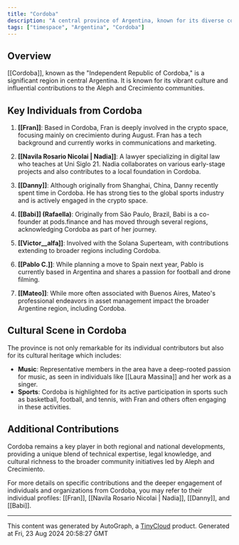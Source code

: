 ```yaml
---
title: "Cordoba"
description: "A central province of Argentina, known for its diverse community and cultural contributions. Cordoba is represented by several members of the Aleph and Crecimiento community."
tags: ["timespace", "Argentina", "Cordoba"]
---
```


## Overview
[[Cordoba]], known as the "Independent Republic of Cordoba," is a significant region in central Argentina. It is known for its vibrant culture and influential contributions to the Aleph and Crecimiento communities.

## Key Individuals from Cordoba
1. **[[Fran]]**: Based in Cordoba, Fran is deeply involved in the crypto space, focusing mainly on crecimiento during August. Fran has a tech background and currently works in communications and marketing.
   
2. **[[Navila Rosario Nicolai | Nadia]]**: A lawyer specializing in digital law who teaches at Uni Siglo 21. Nadia collaborates on various early-stage projects and also contributes to a local foundation in Cordoba.

3. **[[Danny]]**: Although originally from Shanghai, China, Danny recently spent time in Cordoba. He has strong ties to the global sports industry and is actively engaged in the crypto space.
   
4. **[[Babi]] (Rafaella)**: Originally from São Paulo, Brazil, Babi is a co-founder at pods.finance and has moved through several regions, acknowledging Cordoba as part of her journey.

5. **[[Victor__alfa]]**: Involved with the Solana Superteam, with contributions extending to broader regions including Cordoba.

6. **[[Pablo C.]]**: While planning a move to Spain next year, Pablo is currently based in Argentina and shares a passion for football and drone filming.

7. **[[Mateo]]**: While more often associated with Buenos Aires, Mateo's professional endeavors in asset management impact the broader Argentine region, including Cordoba.

## Cultural Scene in Cordoba
The province is not only remarkable for its individual contributors but also for its cultural heritage which includes:
- **Music**: Representative members in the area have a deep-rooted passion for music, as seen in individuals like [[Laura Massina]] and her work as a singer.
- **Sports**: Cordoba is highlighted for its active participation in sports such as basketball, football, and tennis, with Fran and others often engaging in these activities.

## Additional Contributions
Cordoba remains a key player in both regional and national developments, providing a unique blend of technical expertise, legal knowledge, and cultural richness to the broader community initiatives led by Aleph and Crecimiento.

For more details on specific contributions and the deeper engagement of individuals and organizations from Cordoba, you may refer to their individual profiles: [[Fran]], [[Navila Rosario Nicolai | Nadia]], [[Danny]], and [[Babi]].

---
This content was generated by AutoGraph, a [TinyCloud](https://tinycloud.xyz/) product.
Generated at Fri, 23 Aug 2024 20:58:27 GMT